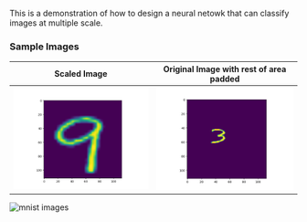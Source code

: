 
This is a demonstration of how to design a neural netowk that can classify images at multiple scale. 

### Sample Images

| Scaled Image                                              | Original Image with rest of area padded                   |
| ----------------------------------------------------------|---------------------------------------------------------- |
|![mnist images](./assets/Figure_1.png "Logo Title Text 1") | ![mnist images](./assets/Figure_2.png "Logo Title Text 1")|


![mnist images](./assets/combined-net.png "Logo Title Text 1")
